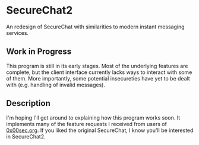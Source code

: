 # SecureChat2
An redesign of SecureChat with similarities to modern instant messaging services.

## Work in Progress
This program is still in its early stages. Most of the underlying features are complete, but the client interface currently lacks ways to interact with some of them. More importantly, some potential insecureties have yet to be dealt with (e.g. handling of invalid messages).

## Description
I'm hoping I'll get around to explaining how this program works soon. It implements many of the feature requests I received from users of [0x00sec.org](https://0x00sec.org). If you liked the original SecureChat, I know you'll be interested in SecureChat2.

